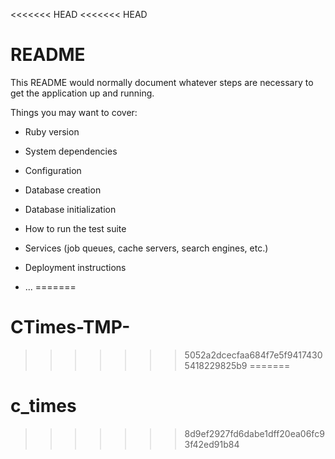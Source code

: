 <<<<<<< HEAD
<<<<<<< HEAD
# README

This README would normally document whatever steps are necessary to get the
application up and running.

Things you may want to cover:

* Ruby version

* System dependencies

* Configuration

* Database creation

* Database initialization

* How to run the test suite

* Services (job queues, cache servers, search engines, etc.)

* Deployment instructions

* ...
=======
# CTimes-TMP-
>>>>>>> 5052a2dcecfaa684f7e5f94174305418229825b9
=======
# c_times
>>>>>>> 8d9ef2927fd6dabe1dff20ea06fc93f42ed91b84
